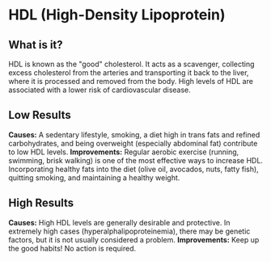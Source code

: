 # HDL (High-Density Lipoprotein)

## What is it?
HDL is known as the "good" cholesterol. It acts as a scavenger, collecting excess cholesterol from the arteries and transporting it back to the liver, where it is processed and removed from the body. High levels of HDL are associated with a lower risk of cardiovascular disease.

## Low Results
**Causes:** A sedentary lifestyle, smoking, a diet high in trans fats and refined carbohydrates, and being overweight (especially abdominal fat) contribute to low HDL levels.
**Improvements:** Regular aerobic exercise (running, swimming, brisk walking) is one of the most effective ways to increase HDL. Incorporating healthy fats into the diet (olive oil, avocados, nuts, fatty fish), quitting smoking, and maintaining a healthy weight.

## High Results
**Causes:** High HDL levels are generally desirable and protective. In extremely high cases (hyperalphalipoproteinemia), there may be genetic factors, but it is not usually considered a problem.
**Improvements:** Keep up the good habits! No action is required.
